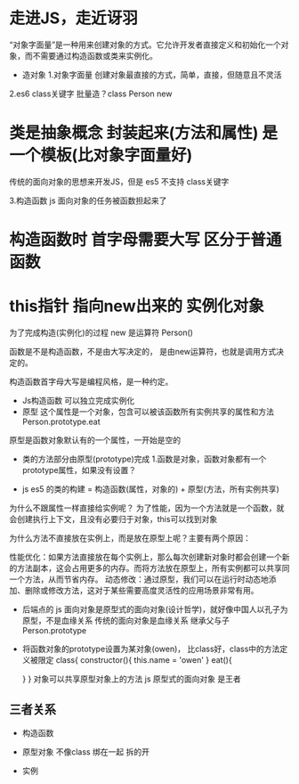 # 走进JS，走近讶羽

“对象字面量”是一种用来创建对象的方式。它允许开发者直接定义和初始化一个对象，而不需要通过构造函数或类来实例化。

- 造对象
1.对象字面量
  创建对象最直接的方式，简单，直接，但随意且不灵活

2.es6 class关键字
  批量造？class Person 
new
  # 类是抽象概念 封装起来(方法和属性) 是一个模板(比对象字面量好)
  传统的面向对象的思想来开发JS，但是 es5 不支持 class关键字

3.构造函数
  js 面向对象的任务被函数担起来了
  # 构造函数时 首字母需要大写 区分于普通函数
  # this指针 指向new出来的 实例化对象 
  为了完成构造(实例化)的过程
  new 是运算符 Person()

  函数是不是构造函数，不是由大写决定的，
  是由new运算符，也就是调用方式决定的。

  构造函数首字母大写是编程风格，是一种约定。

 
 
 - Js构造函数 可以独立完成实例化
 - 原型 这个属性是一个对象，包含可以被该函数所有实例共享的属性和方法
   Person.prototype.eat 

原型是函数对象默认有的一个属性，一开始是空的
- 类的方法部分由原型(prototype)完成
1.函数是对象，函数对象都有一个prototype属性，如果没有设置？

- js es5 的类的构建 = 构造函数(属性，对象的) + 原型(方法，所有实例共享) 

为什么不跟属性一样直接给实例呢？
为了性能，因为一个方法就是一个函数，就会创建执行上下文，且没有必要归于对象，this可以找到对象

为什么方法不直接放在实例上，而是放在原型上呢？主要有两个原因：

性能优化：如果方法直接放在每个实例上，那么每次创建新对象时都会创建一个新的方法副本，这会占用更多的内存。而将方法放在原型上，所有实例都可以共享同一个方法，从而节省内存。
动态修改：通过原型，我们可以在运行时动态地添加、删除或修改方法，这对于某些需要高度灵活性的应用场景非常有用。

- 后端点的 js 面向对象是原型式的面向对象(设计哲学)，就好像中国人以孔子为原型，不是血缘关系 传统的面向对象是血缘关系 继承父与子
  Person.prototype

- 将函数对象的prototype设置为某对象(owen)，
  比class好，class中的方法定义被限定
  class{
    constructor(){
      this.name = 'owen'
    }
    eat(){

    }
  }
  对象可以共享原型对象上的方法
  js 原型式的面向对象 是王者

## 三者关系
- 构造函数 

- 原型对象
  不像class 绑在一起 拆的开

- 实例